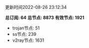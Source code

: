 更新时间2022-08-26 23:12:34

**总订阅: 64**
**总节点: 8873**
**有效节点: 1921**
- trojan节点: 51
- ss节点: 239
- v2ray节点: 1631
